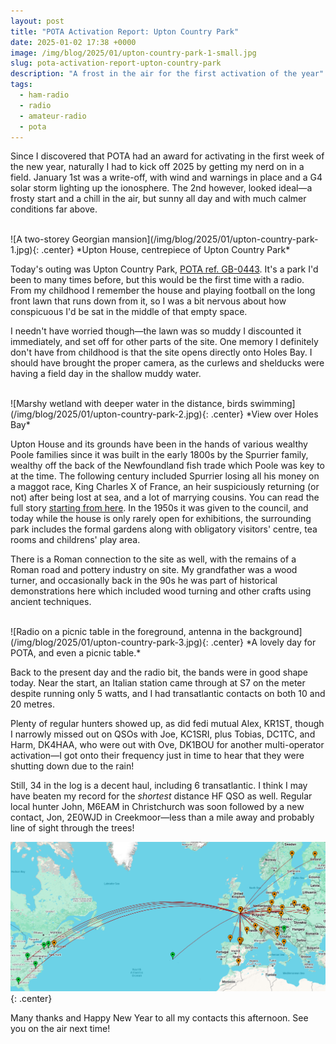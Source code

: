 ```yaml
---
layout: post
title: "POTA Activation Report: Upton Country Park"
date: 2025-01-02 17:38 +0000
image: /img/blog/2025/01/upton-country-park-1-small.jpg
slug: pota-activation-report-upton-country-park
description: "A frost in the air for the first activation of the year"
tags:
  - ham-radio
  - radio
  - amateur-radio
  - pota
---
```


Since I discovered that POTA had an award for activating in the first week of the new year, naturally I had to kick off 2025 by getting my nerd on in a field. January 1st was a write-off, with wind and warnings in place and a G4 solar storm lighting up the ionosphere. The 2nd however, looked ideal&mdash;a frosty start and a chill in the air, but sunny all day and with much calmer conditions far above.

<br/>
![A two-storey Georgian mansion](/img/blog/2025/01/upton-country-park-1.jpg){: .center}
*Upton House, centrepiece of Upton Country Park*

Today's outing was Upton Country Park, [POTA ref. GB-0443](https://pota.app/#/park/GB-0443). It's a park I'd been to many times before, but this would be the first time with a radio. From my childhood I remember the house and playing football on the long front lawn that runs down from it, so I was a bit nervous about how conspicuous I'd be sat in the middle of that empty space.

I needn't have worried though&mdash;the lawn was so muddy I discounted it immediately, and set off for other parts of the site. One memory I definitely don't have from childhood is that the site opens directly onto Holes Bay. I should have brought the proper camera, as the curlews and shelducks were having a field day in the shallow muddy water.

<br/>
![Marshy wetland with deeper water in the distance, birds swimming](/img/blog/2025/01/upton-country-park-2.jpg){: .center}
*View over Holes Bay*

Upton House and its grounds have been in the hands of various wealthy Poole families since it was built in the early 1800s by the Spurrier family, wealthy off the back of the Newfoundland fish trade which Poole was key to at the time. The following century included Spurrier losing all his money on a maggot race, King Charles X of France, an heir suspiciously returning (or not) after being lost at sea, and a lot of marrying cousins. You can read the full story [starting from here](https://uptoncountrypark.com/history/). In the 1950s it was given to the council, and today while the house is only rarely open for exhibitions, the surrounding park includes the formal gardens along with obligatory visitors' centre, tea rooms and childrens' play area.

There is a Roman connection to the site as well, with the remains of a Roman road and pottery industry on site. My grandfather was a wood turner, and occasionally back in the 90s he was part of historical demonstrations here which included wood turning and other crafts using ancient techniques.

<br/>
![Radio on a picnic table in the foreground, antenna in the background](/img/blog/2025/01/upton-country-park-3.jpg){: .center}
*A lovely day for POTA, and even a picnic table.*

Back to the present day and the radio bit, the bands were in good shape today. Near the start, an Italian station came through at S7 on the meter despite running only 5 watts, and I had transatlantic contacts on both 10 and 20 metres.

Plenty of regular hunters showed up, as did fedi mutual Alex, KR1ST, though I narrowly missed out on QSOs with Joe, KC1SRI, plus Tobias, DC1TC, and Harm, DK4HAA, who were out with Ove, DK1BOU for another multi-operator activation&mdash;I got onto their frequency just in time to hear that they were shutting down due to the rain!

Still, 34 in the log is a decent haul, including 6 transatlantic. I think I may have beaten my record for the *shortest* distance HF QSO as well. Regular local hunter John, M6EAM in Christchurch was soon followed by a new contact, Jon, 2E0WJD in Creekmoor&mdash;less than a mile away and probably line of sight through the trees!

![Map of contacts](/img/blog/2025/01/upton-country-park-map.png){: .center}

Many thanks and Happy New Year to all my contacts this afternoon. See you on the air next time!
